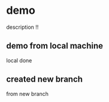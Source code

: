 # demo
description !!


## demo from local machine
local done

## created new branch
from new branch
